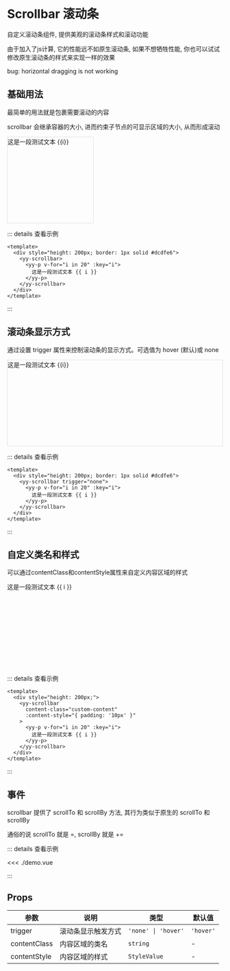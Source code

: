 # Scrollbar 滚动条

<yy-p>自定义滚动条组件, 提供美观的滚动条样式和滚动功能</yy-p>

<yy-p>由于加入了js计算, 它的性能远不如原生滚动条, 如果不想牺牲性能, 你也可以试试修改原生滚动条的样式来实现一样的效果</yy-p>

<yy-p><yy-text type="error">bug: horizontal dragging is not working</yy-text></yy-p>

<script setup lang="ts">
import demo from './demo.vue'
</script>

## 基础用法

<yy-p>最简单的用法就是包裹需要滚动的内容</yy-p>

<yy-p>scrollbar 会继承容器的大小, 进而约束子节点的可显示区域的大小, 从而形成滚动</yy-p>

<div style="width: 200px; height: 200px; border: 1px solid #dcdfe6">
  <yy-scrollbar>
    <yy-p v-for="i in 20" :key="i" style="width: 300px;">这是一段测试文本 {{i}}</yy-p>
  </yy-scrollbar>
</div>

::: details 查看示例

```vue
<template>
  <div style="height: 200px; border: 1px solid #dcdfe6">
    <yy-scrollbar>
      <yy-p v-for="i in 20" :key="i">
        这是一段测试文本 {{ i }}
      </yy-p>
    </yy-scrollbar>
  </div>
</template>
```

:::

## 滚动条显示方式

<yy-p>通过设置 <yy-text code>trigger</yy-text> 属性来控制滚动条的显示方式。可选值为 <yy-text code>hover</yy-text> (默认)或 <yy-text code>none</yy-text></yy-p>

<div style="height: 200px; border: 1px solid #dcdfe6">
  <yy-scrollbar trigger="none">
    <yy-p v-for="i in 20" :key="i">这是一段测试文本 {{i}}</yy-p>
  </yy-scrollbar>
</div>

::: details 查看示例

```vue
<template>
  <div style="height: 200px; border: 1px solid #dcdfe6">
    <yy-scrollbar trigger="none">
      <yy-p v-for="i in 20" :key="i">
        这是一段测试文本 {{ i }}
      </yy-p>
    </yy-scrollbar>
  </div>
</template>
```

:::

## 自定义类名和样式

<yy-p>可以通过<yy-text code>contentClass</yy-text>和<yy-text code>contentStyle</yy-text>属性来自定义内容区域的样式</yy-p>

<div style="height: 200px;">
  <yy-scrollbar content-class="custom-content" :content-style="{ padding: '10px' }">
    <yy-p v-for="i in 20" :key="i">这是一段测试文本 {{ i }}</yy-p>
  </yy-scrollbar>
</div>

::: details 查看示例

```vue
<template>
  <div style="height: 200px;">
    <yy-scrollbar
      content-class="custom-content"
      :content-style="{ padding: '10px' }"
    >
      <yy-p v-for="i in 20" :key="i">
        这是一段测试文本 {{ i }}
      </yy-p>
    </yy-scrollbar>
  </div>
</template>
```

:::

## 事件

<yy-p>scrollbar 提供了 <yy-text code>scrollTo</yy-text> 和 <yy-text code>scrollBy</yy-text> 方法, 其行为类似于原生的 <yy-text code>scrollTo</yy-text> 和 <yy-text code>scrollBy</yy-text></yy-p>

<yy-p>通俗的说 <yy-text code>scrollTo</yy-text> 就是 <yy-text code>=</yy-text>, <yy-text code>scrollBy</yy-text> 就是 <yy-text code>+=</yy-text></yy-p>

<demo />

::: details 查看示例

<<< ./demo.vue

:::

## Props

| 参数         | 说明               | 类型                | 默认值    |
| ------------ | ------------------ | ------------------- | --------- |
| trigger      | 滚动条显示触发方式 | `'none' \| 'hover'` | `'hover'` |
| contentClass | 内容区域的类名     | `string`            | -         |
| contentStyle | 内容区域的样式     | `StyleValue`        | -         |
